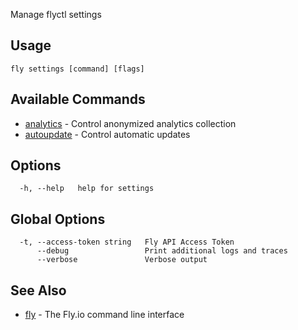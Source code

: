 Manage flyctl settings

## Usage
~~~
fly settings [command] [flags]
~~~

## Available Commands
* [analytics](/docs/flyctl/settings-analytics/)	 - Control anonymized analytics collection
* [autoupdate](/docs/flyctl/settings-autoupdate/)	 - Control automatic updates

## Options

~~~
  -h, --help   help for settings
~~~

## Global Options

~~~
  -t, --access-token string   Fly API Access Token
      --debug                 Print additional logs and traces
      --verbose               Verbose output
~~~

## See Also

* [fly](/docs/flyctl/help/)	 - The Fly.io command line interface


